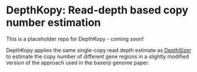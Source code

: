 # DepthKopy: Read-depth based copy number estimation

This is a placeholder repo for DepthKopy - coming soon!

DepthKopy applies the same single-copy read depth estimate as [DepthSizer](https://github.com/slimsuite/depthsizer) to estimate the copy number of different gene regions in a slightly modified version of the approach used in the basenji genome paper.

